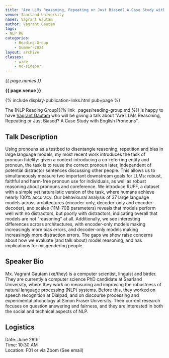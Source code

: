 ```yaml
---
title: "Are LLMs Reasoning, Repeating or Just Biased? A Case Study with English Pronouns"
venue: Saarland University
names: Vagrant Gautam
author: Vagrant Gautam
tags:
- NLP RG
categories:
    - Reading-Group
    - Summer-2024
layout: archive
classes:
    - wide
    - no-sidebar
---
```


*{{ page.names }}*

**{{ page.venue }}**

{% include display-publication-links.html pub=page %}

The [NLP Reading Group]({% link _pages/reading-group.md %}) is happy to have [Vagrant Gautam](https://dippedrusk.com/) who will be giving a talk about "Are LLMs Reasoning, Repeating or Just Biased? A Case Study with English Pronouns".

## Talk Description

Using pronouns as a testbed to disentangle reasoning, repetition and bias in large language models, my most recent work introduces the task of pronoun fidelity: given a context introducing a co-referring entity and pronoun, the task is to reuse the correct pronoun later, independent of potential distractor sentences discussing other people. This allows us to simultaneously measure two important downstream goals for LLMs: robust, faithful and harm-free pronoun use for individuals, as well as robust reasoning about pronouns and coreference. We introduce RUFF, a dataset with a simple yet naturalistic version of the task, where humans achieve nearly 100% accuracy. Our behavioural analysis of 37 large language models across architectures (encoder-only, decoder-only and encoder-decoder), and scales (11M-70B parameters) reveals that models perform well with no distractors, but poorly with distractors, indicating overall that models are not "reasoning" at all. Additionally, we see interesting differences across architectures, with encoder-only models making increasingly more bias errors, and decoder-only models making increasingly more distraction errors. The gaps we show raise concerns about how we evaluate (and talk about) model reasoning, and has implications for misgendering people.

## Speaker Bio

Mx. Vagrant Gautam (xe/they) is a computer scientist, linguist and birder. They are currently a computer science PhD candidate at Saarland University, where they work on measuring and improving the robustness of natural language processing (NLP) systems. Before this, they worked on speech recognition at Dialpad, and on discourse processing and experimental phonology at Simon Fraser University. Their current research focuses on question answering and fairness, and they are interested in both the social and technical aspects of NLP.

## Logistics

Date: June 28th <br>
Time: 10:30 AM <br>
Location: F01 or via Zoom (See email)

